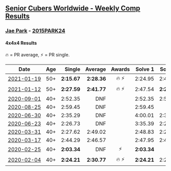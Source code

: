 <style>table {white-space: nowrap;}</style>

## [Senior Cubers Worldwide - Weekly Comp Results](/scw-comp/results/)
### [Jae Park](README.md) - [2015PARK24](https://www.worldcubeassociation.org/persons/2015PARK24?event=444)
#### 4x4x4 Results

<span style="white-space: nowrap;">🔥 = PR average</span>, <span style="white-space: nowrap;">⚡ = PR single</span>.

| Date | Age | Single | Average | Awards | Solve 1 | Solve 2 | Solve 3 | Solve 4 | Solve 5 | Video |
| :--: | :--: | --: | --: | :--: | --: | --: | --: | --: | --: | :-- |
| [2021-01-19](../../results/2021-01-19/444.md) | 50+ | **2:15.67** | **2:28.36** | 🔥 ⚡ | 2:24.95 | 2:44.47 | **2:15.67** | DNS | DNS | [Desktop](https://www.facebook.com/events/801984480354340/permalink/802094683676653) / [Mobile](https://m.facebook.com/events/801984480354340?view=permalink&id=802094683676653) |
| [2021-01-12](../../results/2021-01-12/444.md) | 50+ | **2:27.59** | **2:41.77** | 🔥 ⚡ | 2:47.54 | **2:27.59** | 2:50.19 | DNS | DNS | [Desktop](https://www.facebook.com/events/412251730086008/permalink/415361019775079) / [Mobile](https://m.facebook.com/events/412251730086008?view=permalink&id=415361019775079) |
| [2020-09-01](../../results/2020-09-01/444.md) | 40+ | 2:52.35 | DNF |  | 2:52.35 | 2:54.84 | DNS | DNS | DNS | [Desktop](https://www.facebook.com/events/987180995036806/permalink/988277498260489) / [Mobile](https://m.facebook.com/events/987180995036806?view=permalink&id=988277498260489) |
| [2020-08-25](../../results/2020-08-25/444.md) | 40+ | 2:59.45 | DNF |  | 2:59.45 | DNF | DNS | DNS | DNS | [Desktop](https://www.facebook.com/events/375269430142971/permalink/378816483121599) / [Mobile](https://m.facebook.com/events/375269430142971?view=permalink&id=378816483121599) |
| [2020-06-30](../../results/2020-06-30/444.md) | 40+ | 2:35.29 | DNF |  | 4:00.01 | 2:35.29 | DNS | DNS | DNS | [Desktop](https://www.facebook.com/events/284746466306313/permalink/287832065997753) / [Mobile](https://m.facebook.com/events/284746466306313?view=permalink&id=287832065997753) |
| [2020-06-23](../../results/2020-06-23/444.md) | 40+ | 2:26.73 | DNF |  | 3:35.39 | 2:26.73 | DNS | DNS | DNS | [Desktop](https://www.facebook.com/events/268636114456043/permalink/269124617740526) / [Mobile](https://m.facebook.com/events/268636114456043?view=permalink&id=269124617740526) |
| [2020-03-31](../../results/2020-03-31/444.md) | 40+ | 2:27.62 | 2:49.02 |  | 2:48.83 | 2:27.62 | 2:59.73 | 2:54.48 | 2:43.75 | [Desktop](https://www.facebook.com/events/269276700734640/permalink/269762840686026) / [Mobile](https://m.facebook.com/events/269276700734640?view=permalink&id=269762840686026) |
| [2020-03-17](../../results/2020-03-17/444.md) | 40+ | 2:44.29 | 2:46.57 |  | 2:47.95 | 2:47.48 | 2:44.29 | DNS | DNS | [Desktop](https://www.facebook.com/events/211732526904866/permalink/213592526718866) / [Mobile](https://m.facebook.com/events/211732526904866?view=permalink&id=213592526718866) |
| [2020-02-25](../../results/2020-02-25/444.md) | 40+ | **2:03.34** | DNF | ⚡ | **2:03.34** | DNF | 2:38.58 | DNS | DNS | [Desktop](https://www.facebook.com/events/805797596592397/permalink/806066883232135) / [Mobile](https://m.facebook.com/events/805797596592397?view=permalink&id=806066883232135) |
| [2020-02-04](../../results/2020-02-04/444.md) | 40+ | **2:24.21** | **2:30.77** | 🔥 ⚡ | **2:24.21** | 2:29.62 | 2:38.49 | DNS | DNS | [Desktop](https://www.facebook.com/groups/1604105099735401/permalink/2135447743267798) / [Mobile](https://m.facebook.com/groups/1604105099735401?view=permalink&id=2135447743267798) |


<!-- Global site tag (gtag.js) - Google Analytics -->
<script async src="https://www.googletagmanager.com/gtag/js?id=UA-86348435-3"></script>
<script>window.dataLayer = window.dataLayer || []; function gtag() {dataLayer.push(arguments);} gtag('js', new Date()); gtag('config', 'UA-86348435-3');</script>
